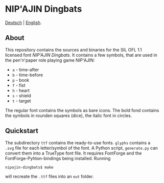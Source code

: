 # NIP'AJIN Dingbats

[Deutsch](README.md) | [English](README.en.md).

## About

This repository contains the sources and binaries for the SIL OFL 1.1 licensed font *NIP'AJIN Dingbats*. It contains a few symbols, that are used in the pen'n'paper role playing game NIP'AJIN:

* `a` - time-after
* `b` - time-before
* `p` - book
* `f` - fist
* `h` - heart
* `s` - shield
* `t` - target

The regular font contains the symbols as bare icons. The bold fond contains the symbols in rounden squares (dice), the italic font in circles.

## Quickstart

The subdirectory `ttf` contains the ready-to-use fonts. `glyphs` contains a `.svg` file for each letter/symbol of the font. A Python script, `generate.py` can convert them into a TrueType font file. It requires FontForge and the FontForge-Pyhton-bindings being installed. Running

```
nipajin-dingbats$ make
```

will recreate the `.ttf` files into an `out` folder.

